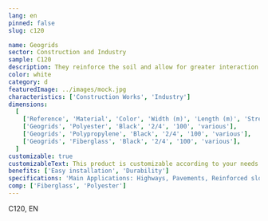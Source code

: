 ```yaml
---
lang: en
pinned: false
slug: c120

name: Geogrids
sector: Construction and Industry
sample: C120
description: They reinforce the soil and allow for greater interaction and anchoring in the surrounding environment, using polymer materials arranged in oriented grids.
color: white
category: d
featuredImage: ../images/mock.jpg
characteristics: ['Construction Works', 'Industry']
dimensions:
  [
    ['Reference', 'Material', 'Color', 'Width (m)', 'Length (m)', 'Strengths'],
    ['Geogrids', 'Polyester', 'Black', '2/4', '100', 'various'],
    ['Geogrids', 'Polypropylene', 'Black', '2/4', '100', 'various'],
    ['Geogrids', 'Fiberglass', 'Black', '2/4', '100', 'various'],
  ]
customizable: true
customizableText: This product is customizable according to your needs. Contact us for more information.
benefits: ['Easy installation', 'Durability']
specifications: 'Main Applications: Highways, Pavements, Reinforced slopes, Retaining walls, Fills on soft soils, Bases and sub-bases, Fills on piles'
comp: ['Fiberglass', 'Polyester']
---
```


C120, EN
